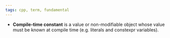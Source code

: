 ```yaml
---
tags: cpp, term, fundamental
---
```


- **Compile-time constant** is a value or non-modifiable object whose value must be known at compile time (e.g. literals and constexpr variables).
